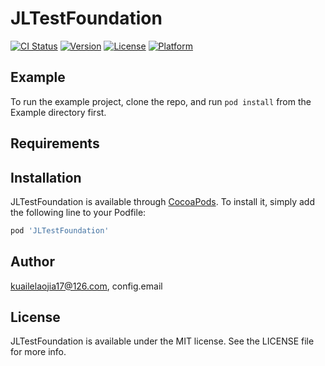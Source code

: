 # JLTestFoundation

[![CI Status](https://img.shields.io/travis/kuailelaojia17@126.com/JLTestFoundation.svg?style=flat)](https://travis-ci.org/kuailelaojia17@126.com/JLTestFoundation)
[![Version](https://img.shields.io/cocoapods/v/JLTestFoundation.svg?style=flat)](https://cocoapods.org/pods/JLTestFoundation)
[![License](https://img.shields.io/cocoapods/l/JLTestFoundation.svg?style=flat)](https://cocoapods.org/pods/JLTestFoundation)
[![Platform](https://img.shields.io/cocoapods/p/JLTestFoundation.svg?style=flat)](https://cocoapods.org/pods/JLTestFoundation)

## Example

To run the example project, clone the repo, and run `pod install` from the Example directory first.

## Requirements

## Installation

JLTestFoundation is available through [CocoaPods](https://cocoapods.org). To install
it, simply add the following line to your Podfile:

```ruby
pod 'JLTestFoundation'
```

## Author

kuailelaojia17@126.com, config.email

## License

JLTestFoundation is available under the MIT license. See the LICENSE file for more info.
